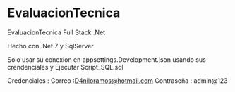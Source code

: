 # EvaluacionTecnica
EvaluacionTecnica Full Stack .Net

Hecho con .Net 7 y SqlServer

Solo usar su conexion en appsettings.Development.json usando sus crendenciales y Ejecutar Script_SQL.sql

Credenciales :
Correo :D4niloramos@hotmail.com
Contraseña : admin@123
